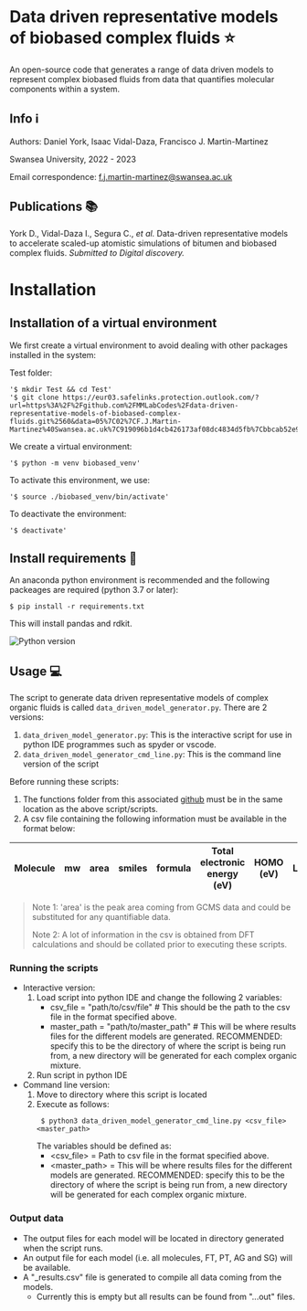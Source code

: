 # Data driven representative models of biobased complex fluids :star:

An open-source code that generates a range of data driven models to represent complex biobased fluids from data that quantifies molecular components within a system.

## Info :information_source:

Authors: Daniel York, Isaac Vidal-Daza, Francisco J. Martin-Martinez 

Swansea University, 2022 - 2023

Email correspondence: [f.j.martin-martinez@swansea.ac.uk](mailto:f.j.martin-martinez@swansea.ac.uk)

## Publications :books:

York D., Vidal-Daza I., Segura C., _et al._ Data-driven representative models to accelerate scaled-up atomistic simulations of bitumen and biobased complex fluids. _Submitted to Digital discovery._

# Installation
## Installation of a virtual environment

We first create a virtual environment to avoid dealing with other packages installed in the system:

Test folder:
```shell
'$ mkdir Test && cd Test'
'$ git clone https://eur03.safelinks.protection.outlook.com/?url=https%3A%2F%2Fgithub.com%2FMMLabCodes%2Fdata-driven-representative-models-of-biobased-complex-fluids.git%2560&data=05%7C02%7CF.J.Martin-Martinez%40Swansea.ac.uk%7C919096b1d4cb426173af08dc4834d5fb%7Cbbcab52e9fbe43d6a2f39f66c43df268%7C0%7C0%7C638464639261410676%7CUnknown%7CTWFpbGZsb3d8eyJWIjoiMC4wLjAwMDAiLCJQIjoiV2luMzIiLCJBTiI6Ik1haWwiLCJXVCI6Mn0%3D%7C0%7C%7C%7C&sdata=OvOrJ8pG0DNPvXNc%2BMaM7NVOk7PybEykdl%2FQoQ2EdDU%3D&reserved=0'
```
We create a virtual environment:
```shell
'$ python -m venv biobased_venv'
```
To activate this environment, we use:
```shell
'$ source ./biobased_venv/bin/activate'
```
To deactivate the environment:
```shell
'$ deactivate'
```
## Install requirements :wrench:

An anaconda python environment is recommended and the following packeages are required (python 3.7 or later):

```shell
$ pip install -r requirements.txt
```
This will install pandas and rdkit.

![Python version](https://img.shields.io/badge/python-3.7+-blue)

## Usage :computer:

The script to generate data driven representative models of complex organic fluids is called `data_driven_model_generator.py`.
There are 2 versions:

1. `data_driven_model_generator.py`: This is the interactive script for use in python IDE programmes such as spyder or vscode.
2. `data_driven_model_generator_cmd_line.py`: This is the command line version of the script

Before running these scripts:

1. The functions folder from this associated [github](https://github.com/dyork1/data_driven_model_generator) must be in the same location as the above script/scripts.
2. A csv file containing the following information must be available in the format below:

| Molecule | mw | area | smiles | formula | Total electronic energy (eV) | HOMO (eV) | LUMO(ev) | Chemical hardness | Dipole moment | Polarizability |
|----------|----|------|--------|---------|------------------------------|-----------|----------|-------------------|---------------|---------------|

> Note 1: 'area' is the peak area coming from GCMS data and could be substituted for any quantifiable data.
>
> Note 2: A lot of information in the csv is obtained from DFT calculations and should be collated prior to executing these scripts.

### Running the scripts
- Interactive version:
	1. Load script into python IDE and change the following 2 variables:
	    - csv_file = "path/to/csv/file" # This should be the path to the csv file in the format specified above.
	    - master_path = "path/to/master_path" # This will be where results files for the different models are generated. RECOMMENDED: specify this to be the directory of where the script is being run from, a new directory will be generated for each complex organic mixture.
	2. Run script in python IDE
- Command line version:
	1. Move to directory where this script is located
	2. Execute as follows:
	   ```shell
  		$ python3 data_driven_model_generator_cmd_line.py <csv_file> <master_path>
    	```
	   The variables should be defined as:
	    - <csv_file> = Path to csv file in the format specified above.
	    - <master_path> = This will be where results files for the different models are generated. RECOMMENDED: specify this to be the directory of where the script is being run from, a new directory will be generated for each complex organic mixture.
### Output data
- The output files for each model will be located in directory generated when the script runs.
- An output file for each model (i.e. all molecules, FT, PT, AG and SG) will be available.
- A "_results.csv" file is generated to compile all data coming from the models.
    - Currently this is empty but all results can be found from "...out" files.
    